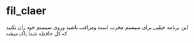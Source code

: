 # fil_claer
این برنامه خیلیی برای سیستم مخرب است ومراقب باشید وروی سیستم خود ران نکنید که کل حافظه شما پاک میشه 

